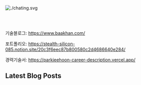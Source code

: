 ##
![./chating.svg](https://d2ut7x8yqv441q.cloudfront.net/github/chating.svg)
##

<br />

기술블로그: https://www.baakhan.com/

포트폴리오: https://stealth-silicon-085.notion.site/20c3f6eec87b800580c2d4686640e284/

경력기술서: https://parkjeehoon-career-description.vercel.app/


## Latest Blog Posts

